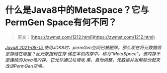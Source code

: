 <!--yml
category: 未分类
date: 0001-01-01 00:00:00
--->

# 什么是Java8中的MetaSpace？它与PermGen Space有何不同？

> 原文：[https://zwmst.com/1212.html](https://zwmst.com/1212.html)

   [ *Java8* ](https://zwmst.com/java8)*[ <time datetime="2021-08-15T10:44:31+08:00"> 2021-08-15 </time> ](https://zwmst.com/1212.html)  使用JDK8时，permGen空间已被删除。那么现在将元数据信息存储在哪里？此元数据现在存 储在本机内存中，称为“MetaSpace”。该内存不是连续的Java堆内存。它允许通过垃圾收 集，自动调整，元数据并发解除分配来改进PermGen空间。*